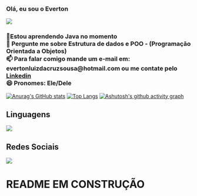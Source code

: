### Olá, eu sou o Everton 
<img src ="https://media3.giphy.com/media/ASd0Ukj0y3qMM/200.webp?cid=ecf05e4731vffnj5n8tlk7suvy352vjop3m70uohb21ys5fq&ep=v1_gifs_search&rid=200.webp&ct=g">


<html>

  <body>
<h3> 🚀Estou aprendendo Java no momento<br>
💬 Pergunte me sobre Estrutura de dados e POO - (Programação Orientada a Objetos)<br>
📫 Para falar comigo mande um e-mail em: evertonluizdacruzsousa@hotmail.com ou me contate pelo <a href="https://www.linkedin.com/in/everton-luiz-4a1298211/">Linkedin</a><br>
😄 Pronomes: Ele/Dele<br></h3>   
 </body>

[![Anurag's GitHub stats](https://github-readme-stats.vercel.app/api?username=Evert0nLuiz&hide=stars,issues,contribs,prs&count_private=true&show_icons=true&theme=tokyonight)](https://github.com/anuraghazra/github-readme-stats)
        [![Top Langs](https://github-readme-stats.vercel.app/api/top-langs/?username=Evert0nLuiz&theme=tokyonight&layout=compact)](https://github.com/anuraghazra/github-readme-stats)
  [![Ashutosh's github activity graph](https://github-readme-activity-graph.cyclic.app/graph?username=Evert0nLuiz&theme=tokyo-night)](https://github.com/ashutosh00710/github-readme-activity-graph)
 ## Linguagens
  <img src="https://img.shields.io/badge/Python-3776AB.svg?style=for-the-badge&logo=Python&logoColor=white">
  <h2> Redes Sociais </h2>
<a href="https://www.linkedin.com/in/everton-luiz-4a1298211/"><img src="https://img.shields.io/badge/LinkedIn-0A66C2.svg?style=for-the-badge&logo=LinkedIn&logoColor=white"></a>

  <h1> README EM CONSTRUÇÃO </h1>


